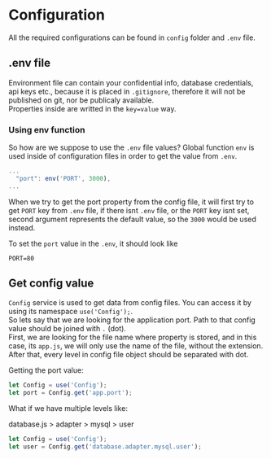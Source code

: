 # Configuration

All the required configurations can be found in `config` folder and `.env` file.

## .env file

Environment file can contain your confidential info, database credentials, api keys etc., because it is placed in `.gitignore`, therefore it will not be published on git, nor be publicaly available.  
Properties inside are writted in the `key=value` way.

### Using env function

So how are we suppose to use the `.env` file values? Global function `env` is used inside of configuration files in order to get the value from `.env`.

```js
...
  "port": env('PORT', 3000),
...
```

When we try to get the port property from the config file, it will first try to get `PORT` key from `.env` file, if there isnt `.env` file, or the `PORT` key isnt set, second argument represents the default value, so the `3000` would be used instead.

To set the `port` value in the `.env`, it should look like

```
PORT=80
```

## Get config value

`Config` service is used to get data from config files. You can access it by using its namespace `use('Config');`.  
So lets say that we are looking for the application port. Path to that config value should be joined with `.` \(dot\).  
First, we are looking for the file name where property is stored, and in this case, its `app.js`, we will only use the name of the file, without the extension.  
After that, every level in config file object should be separated with dot.

Getting the port value:

```js
let Config = use('Config');
let port = Config.get('app.port');
```

What if we have multiple levels like:

database.js &gt; adapter &gt; mysql &gt; user

```js
let Config = use('Config');
let user = Config.get('database.adapter.mysql.user');
```



